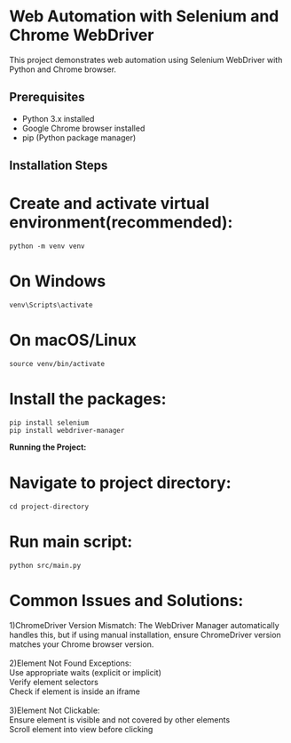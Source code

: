 # Web Automation with Selenium and Chrome WebDriver
This project demonstrates web automation using Selenium WebDriver with Python and Chrome browser.

## Prerequisites

- Python 3.x installed
- Google Chrome browser installed
- pip (Python package manager)

## Installation Steps

# Create and activate virtual environment(recommended):
    python -m venv venv
# On Windows
    venv\Scripts\activate
# On macOS/Linux
    source venv/bin/activate
    
# Install the packages:
    pip install selenium
    pip install webdriver-manager

**Running the Project:**
# Navigate to project directory:
    cd project-directory
# Run main script:  
    python src/main.py

  
# Common Issues and Solutions: <br>
  1)ChromeDriver Version Mismatch: The WebDriver Manager automatically handles this, but if using manual installation, ensure ChromeDriver version matches your Chrome browser version. <br><br>
  2)Element Not Found Exceptions: <br>
      Use appropriate waits (explicit or implicit) <br>
      Verify element selectors <br>
      Check if element is inside an iframe <br><br>
  3)Element Not Clickable:<br>
      Ensure element is visible and not covered by other elements <br>
      Scroll element into view before clicking <br><br>
